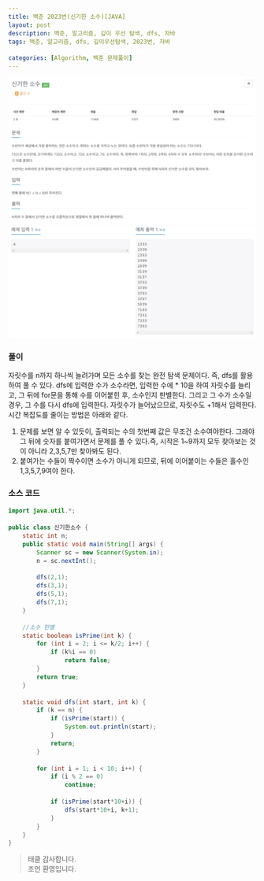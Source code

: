 ```yaml
---
title: 백준 2023번(신기한 소수)[JAVA]
layout: post
description: 백준, 알고리즘, 깊이 우선 탐색, dfs, 자바
tags: 백준, 알고리즘, dfs, 깊이우선탐색, 2023번, 자바

categories: [Algorithm, 백준 문제풀이]
---
```


![2023-1](/assets/img/2023-1.png)<br/>
![2023-2](/assets/img/2023-2.png)

### __풀이__
자릿수를 n까지 하나씩 늘려가며 모든 소수를 찾는 완전 탐색 문제이다. 즉, dfs를 활용하여 풀 수 있다. dfs에 입력한 수가 소수라면, 입력한 수에 * 10을 하여 자릿수를 늘리고, 그 뒤에 for문을 통해 수를 이어붙힌 후, 소수인지 판별한다. 그리고 그 수가 소수일 경우, 그 수를 다시 dfs에 입력한다. 자릿수가 늘어났으므로, 자릿수도 +1해서 입력한다.<br/>
시간 복잡도를 줄이는 방법은 아래와 같다.<br/>

1. 문제를 보면 알 수 있듯이, 출력되는 수의 첫번째 값은 무조건 소수여야한다. 그래야 그 뒤에 숫자를 붙여가면서 문제를 풀 수 있다.즉, 시작은 1~9까지 모두 찾아보는 것이 아니라 2,3,5,7만 찾아봐도 된다.
1. 붙여가는 수들이 짝수이면 소수가 아니게 되므로, 뒤에 이어붙이는 수들은 홀수인 1,3,5,7,9여야 한다.


### __소스 코드__ 

```java
import java.util.*;

public class 신기한소수 {
	static int n;
	public static void main(String[] args) {
		Scanner sc = new Scanner(System.in);
		n = sc.nextInt();
		
		dfs(2,1);
		dfs(3,1);
		dfs(5,1);
		dfs(7,1);
	}
	
	//소수 판별
	static boolean isPrime(int k) {
		for (int i = 2; i <= k/2; i++) {
			if (k%i == 0)
				return false;
		}
		return true;
	}
	
	static void dfs(int start, int k) {
		if (k == n) {
			if (isPrime(start)) {
				System.out.println(start);
			}
			return;
		}
		
		for (int i = 1; i < 10; i++) {
			if (i % 2 == 0)
				continue;
			
			if (isPrime(start*10+i)) {
				dfs(start*10+i, k+1);
			}
		}
	}
}
```

> 태클 감사합니다.<br/>
> 조언 환영입니다.